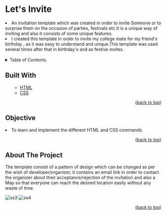 # Let's Invite
<li>An invitation template which was created in order to invite Someone or to surprise them on the occasion of parties, festivals etc.It is a unique way of inviting and also it consists of some unique features.</li>
<li>I created this template in order to invite my college mate for my friend's birthday , as it was easy to understand and unique.This template was used several times after that in birthday's and as festive invites.</li>
<br>

<!-- TABLE OF CONTENTS -->

<details>
  <summary>Table of Contents</summary>
  <ol>
    <ul>
      <li><a href="#about-the-project">About The Project</a></li>
        <li><a href="#built-with">Built With</a></li>
      <li><a href="#Objective">Objective</a></li>
      </ul>
  </ol>
</details>

<!-- Built with -->
## Built With
<ol>
    <ul>
      <li><a href="#">HTML</a></li>
       <li><a href="#">CSS</a></li>
     <!-- <li><a href="#">JavaScript</a></li> -->
      </ul>
  <p align="right">(<a href="#Let's Invite ">back to top</a>)</p>
  </ol>
  
## Objective
<li>To learn and implement the different HTML and CSS commands.</li>
<p align="right">(<a href="#Let's Invite ">back to top</a>)</p>


<!-- ABOUT THE PROJECT -->
## About The Project
The template consist of a pattern of design which can be changed as per the wish of developer/organizer, it contains an email link in order to contact the organizer about their acceptance/rejection of the invitation and also a Map so that everyone can reach the desired location easily without any waste of time.

![ss3](https://user-images.githubusercontent.com/60666490/139713196-b4b502d9-081d-4bbe-8df9-0737baf0ef73.png)
![ss4](https://user-images.githubusercontent.com/60666490/139713707-ee9730ba-5709-4740-abe8-2cef6253ecfa.png)

<p align="right">(<a href="#Let's Invite ">back to top</a>)</p>


